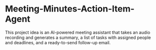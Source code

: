 # Meeting-Minutes-Action-Item-Agent
This project idea is an AI-powered meeting assistant that takes an audio recording and generates a summary, a list of tasks with assigned people and deadlines, and a ready-to-send follow-up email.
